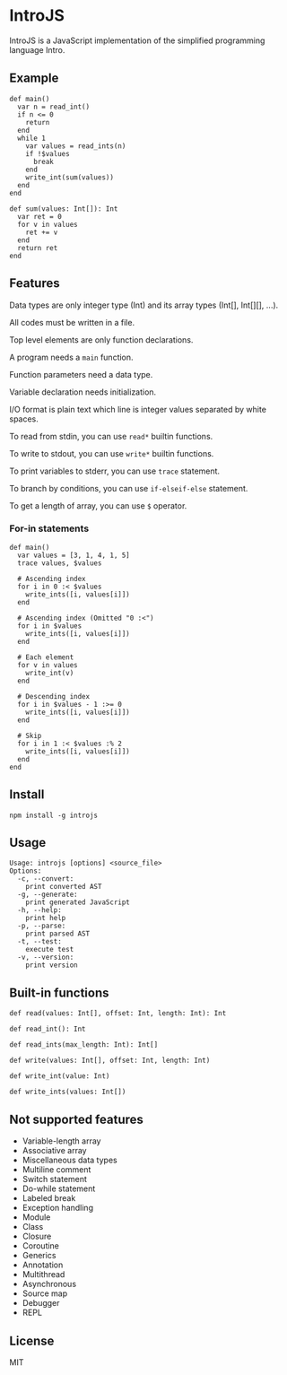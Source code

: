 # IntroJS

IntroJS is a JavaScript implementation of the simplified programming language Intro.

## Example

```
def main()
  var n = read_int()
  if n <= 0
    return
  end
  while 1
    var values = read_ints(n)
    if !$values
      break
    end
    write_int(sum(values))
  end
end

def sum(values: Int[]): Int
  var ret = 0
  for v in values
    ret += v
  end
  return ret
end
```

## Features

Data types are only integer type (Int) and its array types (Int[], Int[][], ...).

All codes must be written in a file.

Top level elements are only function declarations.

A program needs a `main` function.

Function parameters need a data type.

Variable declaration needs initialization.

I/O format is plain text which line is integer values separated by white spaces.

To read from stdin, you can use `read*` builtin functions.

To write to stdout, you can use `write*` builtin functions.

To print variables to stderr, you can use `trace` statement.

To branch by conditions, you can use `if-elseif-else` statement.

To get a length of array, you can use `$` operator.

### For-in statements

```
def main()
  var values = [3, 1, 4, 1, 5]
  trace values, $values

  # Ascending index
  for i in 0 :< $values
    write_ints([i, values[i]])
  end

  # Ascending index (Omitted "0 :<")
  for i in $values
    write_ints([i, values[i]])
  end

  # Each element
  for v in values
    write_int(v)
  end

  # Descending index
  for i in $values - 1 :>= 0
    write_ints([i, values[i]])
  end

  # Skip
  for i in 1 :< $values :% 2
    write_ints([i, values[i]])
  end
end
```

## Install

```
npm install -g introjs
```

## Usage

```
Usage: introjs [options] <source_file>
Options:
  -c, --convert:
    print converted AST
  -g, --generate:
    print generated JavaScript
  -h, --help:
    print help
  -p, --parse:
    print parsed AST
  -t, --test:
    execute test
  -v, --version:
    print version
```

## Built-in functions

```
def read(values: Int[], offset: Int, length: Int): Int
```

```
def read_int(): Int
```

```
def read_ints(max_length: Int): Int[]
```

```
def write(values: Int[], offset: Int, length: Int)
```

```
def write_int(value: Int)
```

```
def write_ints(values: Int[])
```

## Not supported features

* Variable-length array
* Associative array
* Miscellaneous data types
* Multiline comment
* Switch statement
* Do-while statement
* Labeled break
* Exception handling
* Module
* Class
* Closure
* Coroutine
* Generics
* Annotation
* Multithread
* Asynchronous
* Source map
* Debugger
* REPL

## License

MIT
